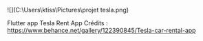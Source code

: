 
![](C:\Users\ktiss\Pictures\projet tesla.png)

Flutter app Tesla Rent App 
Crédits : https://www.behance.net/gallery/122390845/Tesla-car-rental-app